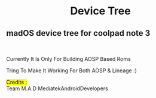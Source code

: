<div align="center"><h1>Device Tree</h1></div>
<h2>madOS device tree for coolpad note 3</h2><br>

<p> Currently It Is Only For Building AOSP Based Roms<p>
<p>Tring To Make It Working For Both AOSP & Lineage  :)<p>


<mark>Credits :</mark><br>
Team M.A.D MediatekAndroidDevelopers

